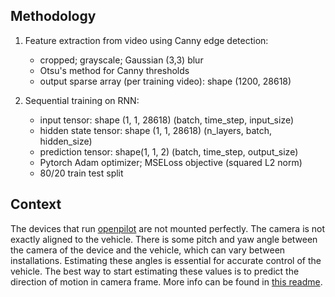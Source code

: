 Methodology
------

1. Feature extraction from video using Canny edge detection:
    - cropped; grayscale; Gaussian (3,3) blur
    - Otsu's method for Canny thresholds
    - output sparse array (per training video): shape (1200, 28618) 
    
2. Sequential training on RNN:
    - input tensor: shape (1, 1, 28618) (batch, time_step, input_size)
    - hidden state tensor: shape (1, 1, 28618) (n_layers, batch, hidden_size)
    - prediction tensor: shape(1, 1, 2) (batch, time_step, output_size)
    - Pytorch Adam optimizer; MSELoss objective (squared L2 norm)
    - 80/20 train test split
 
Context
------
The devices that run [openpilot](https://github.com/commaai/openpilot/) are not mounted perfectly. The camera
is not exactly aligned to the vehicle. There is some pitch and yaw angle between the camera of the device and
the vehicle, which can vary between installations. Estimating these angles is essential for accurate control
of the vehicle. The best way to start estimating these values is to predict the direction of motion in camera
frame. More info  can be found in [this readme](https://github.com/commaai/openpilot/tree/master/common/transformations).



